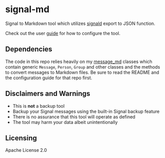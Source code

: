 # signal-md

Signal to Markdown tool which utilizes [signald](https://signald.org/) export to JSON function.

Check out the user [guide](docs/guide.md) for how to configure the tool.

## Dependencies

The code in this repo relies heavily on my [message_md](https://github.com/thephm/message_md) classes which contain generic `Message`, `Person`, `Group` and other classes and the methods to convert messages to Markdown files. Be sure to read the README and the configuration guide for that repo first.

## Disclaimers and Warnings

- This is **not** a backup tool
- Backup your Signal messages using the built-in Signal backup feature
- There is no assurance that this tool will operate as defined 
- The tool may harm your data albeit unintentionally

## Licensing

Apache License 2.0
